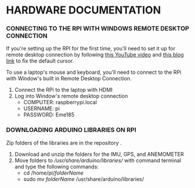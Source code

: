 # HARDWARE DOCUMENTATION 
### CONNECTING TO THE RPI WITH WINDOWS REMOTE DESKTOP CONNECTION 
If you're setting up the RPI for the first time, you'll need to set it up for remote desktop connection by following [this YouTube video](https://www.youtube.com/watch?v=IDqQIDL3LKg) and [this blog link](https://raspberrypi.stackexchange.com/questions/56413/error-problem-connecting-to-raspberry-pi-3-with-xrdp) to fix the default cursor.

To use a laptop's mouse and keyboard, you'll need to connect to the RPi with Window's built in Remote Desktop Connection. 
1. Connect the RPi to the laptop with HDMI
2. Log into Window's remote desktop connection 
    * COMPUTER: raspberrypi.local
    * USERNAME: pi
    * PASSWORD: Eme185

### DOWNLOADING ARDUINO LIBRARIES ON RPI
Zip folders of the libraries are in the repository . 
1. Download and unzip the folders for the IMU, GPS, and ANEMOMETER
2. Move folders to _/usr/share/arduino/libraries/_ with command terminal and type the following commands: 
   * cd /home/pi/_folderName_
   * sudo mv _folderName_ /usr/share/arduino/libraries/
   
